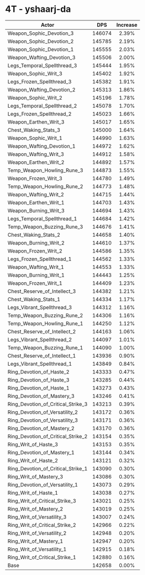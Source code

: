 # 4T - yshaarj-da
| Actor | DPS | Increase |
|---|:---:|:---:|
|Weapon_Sophic_Devotion_3|146074|2.39%|
|Weapon_Sophic_Devotion_2|145785|2.19%|
|Weapon_Sophic_Devotion_1|145555|2.03%|
|Weapon_Wafting_Devotion_3|145506|2.00%|
|Legs_Temporal_Spellthread_3|145444|1.95%|
|Weapon_Sophic_Writ_3|145402|1.92%|
|Legs_Frozen_Spellthread_3|145382|1.91%|
|Weapon_Wafting_Devotion_2|145313|1.86%|
|Weapon_Sophic_Writ_2|145196|1.78%|
|Legs_Temporal_Spellthread_2|145078|1.70%|
|Legs_Frozen_Spellthread_2|145023|1.66%|
|Weapon_Earthen_Writ_3|145017|1.65%|
|Chest_Waking_Stats_3|145000|1.64%|
|Weapon_Sophic_Writ_1|144990|1.63%|
|Weapon_Wafting_Devotion_1|144972|1.62%|
|Weapon_Wafting_Writ_3|144912|1.58%|
|Weapon_Earthen_Writ_2|144892|1.57%|
|Temp_Weapon_Howling_Rune_3|144873|1.55%|
|Weapon_Frozen_Writ_3|144780|1.49%|
|Temp_Weapon_Howling_Rune_2|144773|1.48%|
|Weapon_Wafting_Writ_2|144715|1.44%|
|Weapon_Earthen_Writ_1|144703|1.43%|
|Weapon_Burning_Writ_3|144694|1.43%|
|Legs_Temporal_Spellthread_1|144684|1.42%|
|Temp_Weapon_Buzzing_Rune_3|144676|1.41%|
|Chest_Waking_Stats_2|144658|1.40%|
|Weapon_Burning_Writ_2|144610|1.37%|
|Weapon_Frozen_Writ_2|144586|1.35%|
|Legs_Frozen_Spellthread_1|144562|1.33%|
|Weapon_Wafting_Writ_1|144553|1.33%|
|Weapon_Burning_Writ_1|144443|1.25%|
|Weapon_Frozen_Writ_1|144409|1.23%|
|Chest_Reserve_of_Intellect_3|144382|1.21%|
|Chest_Waking_Stats_1|144334|1.17%|
|Legs_Vibrant_Spellthread_3|144312|1.16%|
|Temp_Weapon_Buzzing_Rune_2|144306|1.16%|
|Temp_Weapon_Howling_Rune_1|144250|1.12%|
|Chest_Reserve_of_Intellect_2|144163|1.06%|
|Legs_Vibrant_Spellthread_2|144097|1.01%|
|Temp_Weapon_Buzzing_Rune_1|144090|1.00%|
|Chest_Reserve_of_Intellect_1|143936|0.90%|
|Legs_Vibrant_Spellthread_1|143849|0.84%|
|Ring_Devotion_of_Haste_2|143333|0.47%|
|Ring_Devotion_of_Haste_3|143285|0.44%|
|Ring_Devotion_of_Haste_1|143273|0.43%|
|Ring_Devotion_of_Mastery_3|143246|0.41%|
|Ring_Devotion_of_Critical_Strike_3|143213|0.39%|
|Ring_Devotion_of_Versatility_2|143172|0.36%|
|Ring_Devotion_of_Versatility_3|143171|0.36%|
|Ring_Devotion_of_Mastery_2|143170|0.36%|
|Ring_Devotion_of_Critical_Strike_2|143154|0.35%|
|Ring_Writ_of_Haste_3|143153|0.35%|
|Ring_Devotion_of_Mastery_1|143144|0.34%|
|Ring_Writ_of_Haste_2|143121|0.32%|
|Ring_Devotion_of_Critical_Strike_1|143090|0.30%|
|Ring_Writ_of_Mastery_3|143086|0.30%|
|Ring_Devotion_of_Versatility_1|143073|0.29%|
|Ring_Writ_of_Haste_1|143038|0.27%|
|Ring_Writ_of_Critical_Strike_3|143021|0.25%|
|Ring_Writ_of_Mastery_2|143019|0.25%|
|Ring_Writ_of_Versatility_3|143007|0.24%|
|Ring_Writ_of_Critical_Strike_2|142966|0.22%|
|Ring_Writ_of_Versatility_2|142948|0.20%|
|Ring_Writ_of_Mastery_1|142947|0.20%|
|Ring_Writ_of_Versatility_1|142915|0.18%|
|Ring_Writ_of_Critical_Strike_1|142880|0.16%|
|Base|142658|0.00%|
